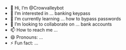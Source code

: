 - 👋 Hi, I’m @Crowvalleybot
- 👀 I’m interested in ... banking keypass 
- 🌱 I’m currently learning ... how to bypass passwords
- 💞️ I’m looking to collaborate on ... bank accounts 
- 📫 How to reach me ...
- 😄 Pronouns: ...
- ⚡ Fun fact: ...

<!---
Crowvalleybot/Crowvalleybot is a ✨ special ✨ repository because its `README.md` (this file) appears on your GitHub profile.
You can click the Preview link to take a look at your changes.
--->
